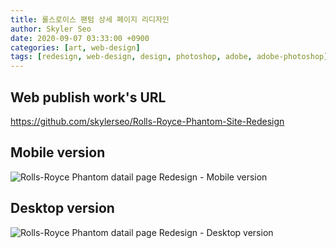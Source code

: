 ```yaml
---
title: 롤스로이스 팬텀 상세 페이지 리디자인
author: Skyler Seo
date: 2020-09-07 03:33:00 +0900
categories: [art, web-design]
tags: [redesign, web-design, design, photoshop, adobe, adobe-photoshop]
---
```


## Web publish work's URL

<https://github.com/skylerseo/Rolls-Royce-Phantom-Site-Redesign>

## Mobile version

![Rolls-Royce Phantom datail page Redesign - Mobile version](/assets/img/design-work/rolls-royce-phantom-detail-site-redesign-mobile_ver.jpg)

## Desktop version

![Rolls-Royce Phantom datail page Redesign - Desktop version](/assets/img/design-work/rolls-royce-phantom-detail-site-redesign-desktop-ver.jpg)

